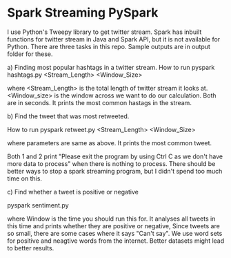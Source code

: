 # Spark Streaming PySpark

I use Python's Tweepy library to get twitter stream. Spark has inbuilt functions for twitter stream in Java and Spark API, but it is not available for Python.
There are three tasks in this repo. Sample outputs are in output folder for these.

a) Finding most popular hashtags in a twitter stream.
How to run
pyspark hashtags.py <Stream_Length> <Window_Size>

where <Stream_Length> is the total length of twitter stream it looks at. <Window_size> is the window across we want to do our calculation. Both are in seconds. 
It prints the most common hastags in the stream.

b) Find the tweet that was most retweeted.

How to run
pyspark retweet.py <Stream_Length> <Window_Size>

where parameters are same as above.
It prints the most common tweet.

Both 1 and 2 print "Please exit the program by using Ctrl C as we don't have more data to process" when there is nothing to process. There should be better ways to stop a spark streaming program, but I didn't spend too much time on this.

c) Find whether a tweet is positive or negative

pyspark sentiment.py <Window>

where Window is the time you should run this for. It analyses all tweets in this time and prints whether they are positive or negative, Since tweets are so small, there are some cases where it says "Can't say". We use word sets for positive and neagtive words from the internet. Better datasets might lead to better results. 
